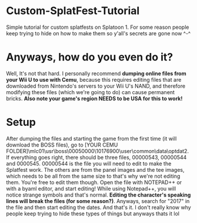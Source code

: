 # Custom-SplatFest-Tutorial
Simple tutorial for custom splatfests on Splatoon 1. For some reason people keep trying to hide on how to make them so y'all's secrets are gone now ^-^
# Anyways, how do you even do it?
Well, It's not that hard. I personally recommend **dumping online files from your Wii U to use with Cemu**, because this requires editing files that are downloaded from Nintendo's servers to your Wii U's NAND, and therefore modifying these files (which we're going to do) can cause permanent bricks. **Also note your game's region NEEDS to be USA for this to work!**
# Setup
After dumping the files and starting the game from the first time (it will download the BOSS files), go to [YOUR CEMU FOLDER]\mlc01\usr\boss\00050000\10176900\user\common\data\optdat2. If everything goes right, there should be three files, 00000543, 00000544 and 0000545.
00000544 is the file you will need to edit to make the Splatfest work. The others are from the panel images and the tee images, which needs to be all from the same size to that's why we're not editing them. You're free to edit them though.
Open the file with NOTEPAD++ or with a byaml editor, and start editing! While using Notepad++, you will notice strange symbols and that's normal. **Editing the character's speaking lines will break the files (for some reason?)**. Anyways, search for "2017" in the file and then start editing the dates.
And that's it. I don't really know why people keep trying to hide these types of things but anyways thats it lol
